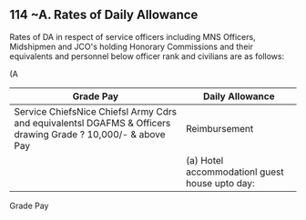 ## 114 ~A. Rates of Daily Allowance

Rates of DA in respect of service officers including MNS Officers, Midshipmen and JCO's holding Honorary Commissions and their equivalents and personnel below officer rank and civilians are as follows:

(A

| Grade Pay                                                                                                    | Daily Allowance                                |
|--------------------------------------------------------------------------------------------------------------|------------------------------------------------|
| Service ChiefsNice Chiefsl Army Cdrs and equivalentsl DGAFMS & Officers drawing Grade ? 10,000/- & above Pay | Reimbursement                                  |
|                                                                                                              | (a) Hotel accommodationl guest house upto day: |

Grade Pay
